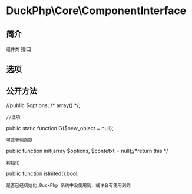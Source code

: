 # DuckPhp\Core\ComponentInterface

## 简介

`组件类` 接口

## 选项

## 公开方法

//public $options; /* array() */;

    //选项
public static function G($new_object = null);

    可变单例函数
public function init(array $options, $contetxt = null);/*return this */

    初始化
public function isInited():bool;

    是否已经初始化,DuckPhp 系统中没使用到，或许会有使用到的